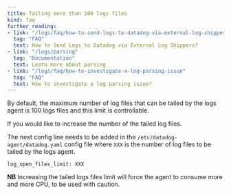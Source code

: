 ```yaml
---
title: Tailing more than 100 logs files
kind: faq
further_reading:
- link: "/logs/faq/how-to-send-logs-to-datadog-via-external-log-shippers"
  tag: "FAQ"
  text: How to Send Logs to Datadog via External Log Shippers?
- link: "/logs/parsing"
  tag: "Documentation"
  text: Learn more about parsing
- link: "/logs/faq/how-to-investigate-a-log-parsing-issue"
  tag: "FAQ"
  text: How to investigate a log parsing issue?
---
```


By default, the maximum number of log files that can be tailed by the logs agent is 100 logs files and this limit is controllable.

If you would like to increase the number of the tailed log files.

The next config line needs to be added in the `/etc/datadog-agent/datadog.yaml` config file where `XXX` is the number of log files to be tailed by the logs agent.


```
log_open_files_limit: XXX
```


**NB** Increasing the tailed logs files limit will force the agent to consume more and more CPU, to be used with caution.

